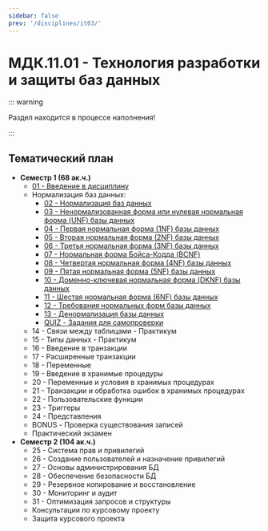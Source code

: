 ```yaml
---
sidebar: false
prev: '/disciplines/it03/'
---
```


# МДК.11.01 - Технология разработки и защиты баз данных

::: warning

Раздел находится в процессе наполнения!

:::

## Тематический план

- **Семестр 1 (68 ак.ч.)**
  - [01 - Введение в дисциплину](./lectures/01_lecture.md)
  - Нормализация баз данных:
    - [02 - Нормализация баз данных](./lectures/02_lecture.md)
    - [03 - Ненормализованная форма или нулевая нормальная форма (UNF) базы данных](./lectures/03_lecture.md)
    - [04 - Первая нормальная форма (1NF) базы данных](./lectures/04_lecture.md)
    - [05 - Вторая нормальная форма (2NF) базы данных](./lectures/05_lecture.md)
    - [06 - Третья нормальная форма (3NF) базы данных](./lectures/06_lecture.md)
    - [07 - Нормальная форма Бойса-Кодда (BCNF)](./lectures/07_lecture.md)
    - [08 - Четвертая нормальная форма (4NF) базы данных](./lectures/08_lecture.md)
    - [09 - Пятая нормальная форма (5NF) базы данных](./lectures/09_lecture.md)
    - [10 - Доменно-ключевая нормальная форма (DKNF) базы данных](./lectures/10_lecture.md)
    - [11 - Шестая нормальная форма (6NF) базы данных](./lectures/11_lecture.md)
    - [12 - Требования нормальных форм базы данных](./lectures/12_lecture.md)
    - [13 - Денормализация базы данных](./lectures/13_lecture.md)
    - [QUIZ - Задания для самопроверки](./quiz.md)
  - 14 - Связи между таблицами - Практикум
  - 15 - Типы данных - Практикум
  - 16 - Введение в транзакции
  - 17 - Расширенные транзакции
  - 18 - Переменные
  - 19 - Введение в хранимые процедуры
  - 20 - Переменные и условия в хранимых процедурах
  - 21 - Транзакции и обработка ошибок в хранимых процедурах
  - 22 - Пользовательские функции
  - 23 - Триггеры
  - 24 - Представления
  - BONUS - Проверка существования записей
  - Практический экзамен
- **Семестр 2 (104 ак.ч.)**
  - 25 - Система прав и привилегий
  - 26 - Создание пользователей и назначение привилегий
  - 27 - Основы администрирования БД
  - 28 - Обеспечение безопасности БД
  - 29 - Резервное копирование и восстановление
  - 30 - Мониторинг и аудит
  - 31 - Оптимизация запросов и структуры
  - Консультации по курсовому проекту
  - Защита курсового проекта
